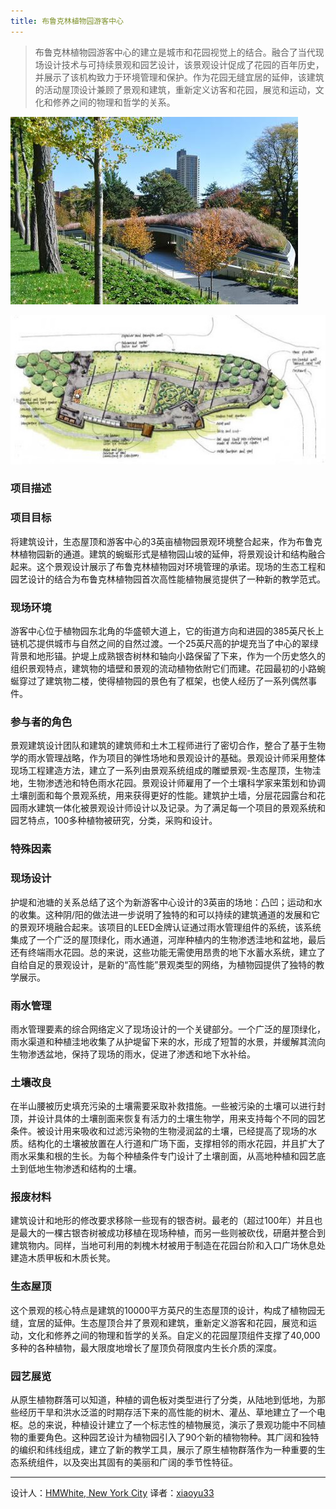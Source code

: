 ```yaml
---
title: 布鲁克林植物园游客中心
---
```


> 布鲁克林植物园游客中心的建立是城市和花园视觉上的结合。融合了当代现场设计技术与可持续景观和园艺设计，该景观设计促成了花园的百年历史，并展示了该机构致力于环境管理和保护。作为花园无缝宜居的延伸，该建筑的活动屋顶设计兼顾了景观和建筑，重新定义访客和花园，展览和运动，文化和修养之间的物理和哲学的关系。

![布鲁克林植物园游客中心](/img/blkl-1.jpg)

![布鲁克林植物园游客中心](/img/blkl-2.jpg)

### 项目描述 ###

### 项目目标 ###

将建筑设计，生态屋顶和游客中心的3英亩植物园景观环境整合起来，作为布鲁克林植物园新的通道。建筑的蜿蜒形式是植物园山坡的延伸，将景观设计和结构融合起来。这个景观设计展示了布鲁克林植物园对环境管理的承诺。现场的生态工程和园艺设计的结合为布鲁克林植物园首次高性能植物展览提供了一种新的教学范式。

### 现场环境 ###

游客中心位于植物园东北角的华盛顿大道上，它的街道方向和进园的385英尺长上链机芯提供城市与自然之间的自然过渡。一个25英尺高的护堤充当了中心的翠绿背景和地形锚。护堤上成熟银杏树林和轴向小路保留了下来，作为一个历史悠久的组织景观特点，建筑物的墙壁和景观的流动植物依附它们而建。花园最初的小路蜿蜒穿过了建筑物二楼，使得植物园的景色有了框架，也使人经历了一系列偶然事件。

### 参与者的角色 ###

景观建筑设计团队和建筑的建筑师和土木工程师进行了密切合作，整合了基于生物学的雨水管理战略，作为项目的弹性场地和景观设计的基础。景观设计师采用整体现场工程建造方法，建立了一系列由景观系统组成的雕塑景观-生态屋顶，生物洼地，生物渗透池和特色雨水花园。景观设计师雇用了一个土壤科学家来策划和协调土壤剖面和每个景观系统，用来获得更好的性能。建筑护土墙，分层花园露台和花园雨水建筑一体化被景观设计师设计以及记录。为了满足每一个项目的景观系统和园艺特点，100多种植物被研究，分类，采购和设计。

### 特殊因素 ###

### 现场设计 ###

护堤和池塘的关系总结了这个为新游客中心设计的3英亩的场地：凸凹；运动和水的收集。这种阴/阳的做法进一步说明了独特的和可以持续的建筑通道的发展和它的景观环境融合起来。该项目的LEED金牌认证通过雨水管理组件的系统，该系统集成了一个广泛的屋顶绿化，雨水通道，河岸种植内的生物渗透洼地和盆地，最后还有终端雨水花园。总的来说，这些功能无需使用昂贵的地下水蓄水系统，建立了自给自足的景观设计，是新的“高性能”景观类型的网络，为植物园提供了独特的教学展示。

### 雨水管理 ###

雨水管理要素的综合网络定义了现场设计的一个关键部分。一个广泛的屋顶绿化，雨水渠道和种植洼地收集了从护堤留下来的水，形成了短暂的水景，并缓解其流向生物渗透盆地，保持了现场的雨水，促进了渗透和地下水补给。

### 土壤改良 ###

在半山腰被历史填充污染的土壤需要采取补救措施。一些被污染的土壤可以进行封顶，并设计具体的土壤剖面来恢复有活力的土壤生物学，用来支持每个不同的园艺条件。被设计用来吸收和过滤污染物的生物浸润盆的土壤，已经提高了现场的水质。结构化的土壤被放置在人行道和广场下面，支撑相邻的雨水花园，并且扩大了雨水采集和根的生长。为每个种植条件专门设计了土壤剖面，从高地种植和园艺底土到低地生物渗透和结构的土壤。

### 报废材料 ###

建筑设计和地形的修改要求移除一些现有的银杏树。最老的（超过100年）并且也是最大的一棵古银杏树被成功移植在现场种植，而另一些则被砍伐，研磨并整合到建筑物内。同样，当地可利用的刺槐木材被用于制造在花园台阶和入口广场休息处建造木质甲板和木质长凳。

### 生态屋顶 ###

这个景观的核心特点是建筑的10000平方英尺的生态屋顶的设计，构成了植物园无缝，宜居的延伸。生态屋顶合并了景观和建筑，重新定义游客和花园，展览和运动，文化和修养之间的物理和哲学的关系。自定义的花园屋顶组件支撑了40,000多种的各种植物，最大限度地增长了屋顶负荷限度内生长介质的深度。

### 园艺展览 ###

从原生植物群落可以知道，种植的调色板对类型进行了分类，从陆地到低地，为那些经历干旱和洪水泛滥的时期存活下来的高性能的树木、灌丛、草地建立了一个电枢。总的来说，种植设计建立了一个标志性的植物展览，演示了景观功能中不同植物的重要角色。这种园艺设计为植物园引入了90个新的植物物种。其广阔和独特的编织和纬线组成，建立了新的教学工具，展示了原生植物群落作为一种重要的生态系统组件，以及突出其固有的美丽和广阔的季节性特征。

--------------------------------------------------------------------------------


设计人：[HMWhite, New York City][a]
译者：[xiaoyu33](https://github.com/xiaoyu33)


[a]:http://hmwhitesa.com
